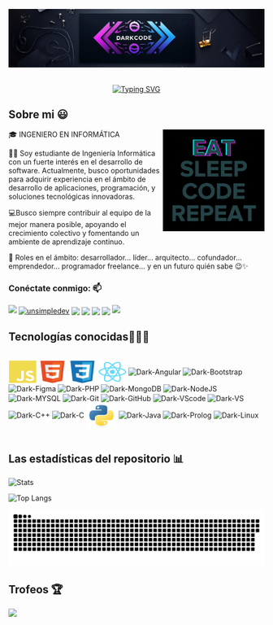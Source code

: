 ![MasterHead](img/banner.jpg)

<!-- Title -->
<br>
<div align="center">
 <a href="https://github.com/DarkCode21">
  <img src="https://readme-typing-svg.demolab.com?font=Fira+Code&size=28&duration=3000&pause=500&center=true&vCenter=true&width=435&lines=%e2%9c%a8+Deyvi+Villegas+%e2%9c%a8;%f0%9f%93%9a+Software+Developer+%f0%9f%92%bb;Welcome+To+My+Profile+%f0%9f%91%80" alt="Typing SVG" />
 </a>
</div>

<!--Intro start-->
<h2>Sobre mi 😃</h2>
<p align="left">
🎓 INGENIERO EN INFORMÁTICA

<img src="img/EatSleepCodeRepeat.gif" alt="Coding" width=200 height=200 align="right">

👨‍🎓 Soy estudiante de Ingeniería Informática con un fuerte interés en el desarrollo de software. Actualmente, busco oportunidades para adquirir experiencia en el ámbito de desarrollo de aplicaciones, programación, y soluciones tecnológicas innovadoras.

💻Busco siempre contribuir al equipo de la mejor manera posible, apoyando el    crecimiento colectivo y fomentando un ambiente de aprendizaje continuo.

📝 Roles en el ámbito: desarrollador... líder... arquitecto... cofundador... emprendedor... programador freelance... y en un futuro quién sabe 😉✨
  </p>


<!-- Contact -->
<h3 align="left">Conéctate conmigo: 📫</h3>
<p align="left">
  <a href="https://github.com/404"><img src="https://user-images.githubusercontent.com/73097560/115834477-dbab4500-a447-11eb-908a-139a6edaec5c.gif"></a>
  <a href="https://fb.com/deyvirolan.villegasolano.9" target="blank"><img align="center" src="https://img.shields.io/badge/Facebook-1877F2?style=for-the-badge&logo=facebook&logoColor=white" alt="unsimpledev"  /></a>
  <a href="https://www.instagram.com/deyvi_v_/" target="_blank"><img align="center" src="https://img.shields.io/badge/-Instagram-%23E4405F?style=for-the-badge&logo=instagram logoColor=white" target="_blank"></a> 
  <a href="https://www.youtube.com/channel/UC9b7tarQuSeAN2ozPAeuY6w" target="_blank"><img align="center" src="https://img.shields.io/badge/YouTube-FF0000?style=for-the-badge&logo=youtube&logoColor=white" target="_blank"></a>      
  <a href = "mailto:deyvi132002@gmail.com"><img align="center" src="https://img.shields.io/badge/-Gmail-%23333?style=for-the-badge&logo=gmail&logoColor=white" target="_blank"></a>        
  <a href="https://www.linkedin.com/in/deyvi-villegas/" target="_blank"><img align="center" src="https://img.shields.io/badge/-LinkedIn-%230077B5?style=for-the-badge&logo=linkedin&logoColor=white" target="_blank"></a>
  <a href="https://github.com/404"><img src="https://user-images.githubusercontent.com/73097560/115834477-dbab4500-a447-11eb-908a-139a6edaec5c.gif"></a>
</p>

<!-- Technologies -->
<h2 >Tecnologías conocidas👨🏻‍💻</h2>

<div style="display: inline_block"><br>
  <img align="center" alt="Dark-Js" height="45" width="55" src="https://raw.githubusercontent.com/devicons/devicon/master/icons/javascript/javascript-plain.svg">
  <img align="center" alt="Dark-HTML" height="45" width="55" src="https://raw.githubusercontent.com/devicons/devicon/master/icons/html5/html5-original.svg">
  <img align="center" alt="Dark-CSS" height="45" width="55" src="https://raw.githubusercontent.com/devicons/devicon/master/icons/css3/css3-original.svg">
  <img align="center" alt="Dark-React" height="45" width="55" src="https://raw.githubusercontent.com/devicons/devicon/master/icons/react/react-original.svg">
  <img align="center" alt="Dark-Angular" height="55" width="60" src="https://cdn.jsdelivr.net/gh/devicons/devicon@latest/icons/angular/angular-original.svg"> 
  <img align="center" alt="Dark-Bootstrap" height="50" width="55" src="https://cdn.jsdelivr.net/gh/devicons/devicon@latest/icons/bootstrap/bootstrap-original.svg"> 
  <img align="center" alt="Dark-Figma" height="40" width="50" src="https://cdn.jsdelivr.net/gh/devicons/devicon@latest/icons/figma/figma-original.svg">    
  <img align="center" alt="Dark-PHP" height="50" width="60" src="https://cdn.jsdelivr.net/gh/devicons/devicon@latest/icons/php/php-original.svg">  
  <img align="center" alt="Dark-MongoDB" height="40" width="45" src="https://cdn.jsdelivr.net/gh/devicons/devicon@latest/icons/mongodb/mongodb-original.svg">    
  <img align="center" alt="Dark-NodeJS" height="55" width="55" src="https://cdn.jsdelivr.net/gh/devicons/devicon@latest/icons/nodejs/nodejs-original-wordmark.svg"> 
  <img align="center" alt="Dark-MYSQL" height="50" width="55" src="https://cdn.jsdelivr.net/gh/devicons/devicon@latest/icons/mysql/mysql-original-wordmark.svg"> 
  <img align="center" alt="Dark-Git" height="45" width="55" src="https://cdn.jsdelivr.net/gh/devicons/devicon@latest/icons/git/git-original.svg">
  <img align="center" alt="Dark-GitHub" height="45" width="55" src="https://cdn.jsdelivr.net/gh/devicons/devicon@latest/icons/github/github-original.svg">
  <img align="center" alt="Dark-VScode" height="40" width="50" src="https://cdn.jsdelivr.net/gh/devicons/devicon@latest/icons/vscode/vscode-original.svg">
  <img align="center" alt="Dark-VS" height="40" width="50" src="https://cdn.jsdelivr.net/gh/devicons/devicon@latest/icons/visualstudio/visualstudio-original.svg">
  <img align="center" alt="Dark-C++" height="50" width="60" src="https://cdn.jsdelivr.net/gh/devicons/devicon@latest/icons/cplusplus/cplusplus-original.svg">
  <img align="center" alt="Dark-C" height="50" width="60" src="https://cdn.jsdelivr.net/gh/devicons/devicon@latest/icons/c/c-original.svg">
  <img align="center" alt="Dark-Python" height="50" width="60" src="https://raw.githubusercontent.com/devicons/devicon/master/icons/python/python-original.svg">
  <img align="center" alt="Dark-Java" height="50" width="60" src="https://cdn.jsdelivr.net/gh/devicons/devicon@latest/icons/java/java-original.svg">
  <img align="center" alt="Dark-Prolog" height="50" width="60" src="https://cdn.jsdelivr.net/gh/devicons/devicon@latest/icons/prolog/prolog-original.svg">
  <img align="center" alt="Dark-Linux" height="50" width="60" src="https://cdn.jsdelivr.net/gh/devicons/devicon@latest/icons/linux/linux-original.svg">
</div>

<!-- Stats -->
<br>
  <h2 >Las estadísticas del repositorio 📊</h2>
 
 ![Stats](https://github-readme-stats.vercel.app/api?username=DarkCode21&include_all_commits=true&count_private=true&show_icons=true&line_height=20&theme=radical)

  ![Top Langs](https://github-readme-stats.vercel.app/api/top-langs/?username=DarkCode21&langs_count=8&theme=radical)

<!-- Snake -->
 <picture>
  <source media="(prefers-color-scheme: dark)" srcset="https://raw.githubusercontent.com/DarkCode21/DarkCode21/output/github-contribution-grid-snake-dark.svg">
  <source media="(prefers-color-scheme: light)" srcset="https://raw.githubusercontent.com/DarkCode21/DarkCode21/output/github-contribution-grid-snake.svg">
  <img alt="github contribution grid snake animation" src="https://raw.githubusercontent.com/DarkCode21/DarkCode21/output/github-contribution-grid-snake.svg">
</picture>



<h2 align="left">Trofeos 🏆</h2>

![](https://github-profile-trophy.vercel.app/?username=DarkCode21&theme=dracula&no-frame=false&no-bg=false&margin-w=4)